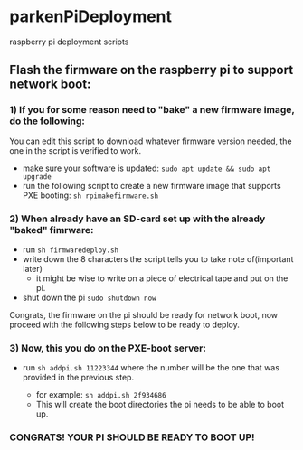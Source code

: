 # parkenPiDeployment
raspberry pi deployment scripts

## Flash the firmware on the raspberry pi to support network boot:

### 1) If you for some reason need to "bake" a new firmware image, do the following:

You can edit this script to download whatever firmware version needed, the one in the script is verified to work.

- make sure your software is updated: `sudo apt update && sudo apt upgrade`
- run the following script to create a new firmware image that supports PXE booting: `sh rpimakefirmware.sh`

### 2) When already have an SD-card set up with the already "baked" fimrware:

- run `sh firmwaredeploy.sh`
- write down the 8 characters the script tells you to take note of(important later)
  - it might be wise to write on a piece of electrical tape and put on the pi.
- shut down the pi `sudo shutdown now`

Congrats, the firmware on the pi should be ready for network boot, now proceed with the following steps below to be ready to deploy.

### 3) Now, this you do on the PXE-boot server:

- run `sh addpi.sh 11223344` where the number will be the one that was provided in the previous step.

  -  for example: `sh addpi.sh 2f934686`
  -  This will create the boot directories the pi needs to be able to boot up.
  
### CONGRATS! YOUR PI SHOULD BE READY TO BOOT UP!
  
  
